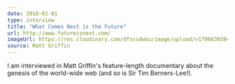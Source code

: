 ```yaml
---
date: 2018-01-01
type: interview
title: "What Comes Next is the Future"
url: http://www.futureisnext.com/
imageUrl: https://res.cloudinary.com/dfsssdwbu/image/upload/v1706630394/future-is-next_y90tvn.png
source: Matt Griffin
---
```


I am interviewed in Matt Griffin's feature-length documentary about the genesis of the world-wide web (and so is Sir Tim Berners-Lee!).
